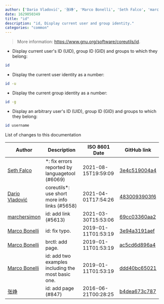 ```yaml
---
author: ['Dario Vladović', '张峥', 'Marco Bonelli', 'Seth Falco', 'marchersimon']
date: 1629050349
title: "id"
description: "id, Display current user and group identity."
categories: "common"
---
```

> More information: <https://www.gnu.org/software/coreutils/id>.

- Display current user's ID (UID), group ID (GID) and groups to which they belong:

```bash
id
```

- Display the current user identity as a number:

```bash
id -u
```

- Display the current group identity as a number:

```bash
id -g
```

- Display an arbitrary user's ID (UID), group ID (GID) and groups to which they belong:

```bash
id username
```
List of changes to this documentation


Author | Description | ISO 8601 Date | GitHub link
------|-----|-----|-----
[Seth Falco](mailto:seth@falco.fun) | *: fix errors reported by languagetool (#6069) | 2021-08-15T19:59:09 | [3e4c519004a4](https://github.com/tldr-pages/tldr/commit/3e4c519004a471c861cdc609fd7239ee3355671c)
[Dario Vladović](mailto:d.vladimyr@gmail.com) | coreutils*: use short more info links (#5658) | 2021-04-01T17:54:26 | [4830093903f6](https://github.com/tldr-pages/tldr/commit/4830093903f66ccf3ebbc2ecf477286e45edac59)
[marchersimon](mailto:50295997+marchersimon@users.noreply.github.com) | id: add link (#5613) | 2021-03-30T15:53:06 | [69cc03360aa2](https://github.com/tldr-pages/tldr/commit/69cc03360aa2799bcc9d4f63fd686aa3a9eca9e3)
[Marco Bonelli](mailto:mb5.marcob@gmail.com) | id: fix typo. | 2019-01-11T01:53:19 | [3e94a3191aef](https://github.com/tldr-pages/tldr/commit/3e94a3191aef063cbd35b663db6322a11cc66010)
[Marco Bonelli](mailto:mb5.marcob@gmail.com) | brctl: add page. | 2019-01-11T01:53:19 | [ac5cd6d896a4](https://github.com/tldr-pages/tldr/commit/ac5cd6d896a449f8ea6144c932d610781e373877)
[Marco Bonelli](mailto:mb5.marcob@gmail.com) | id: add two examples including the most basic one. | 2019-01-11T01:53:19 | [ddd40bc65021](https://github.com/tldr-pages/tldr/commit/ddd40bc65021df744baa623e30bef3234022de0a)
[张峥](mailto:18601254750@163.com) | id: add page (#847) | 2016-06-21T00:28:25 | [b4dea673c787](https://github.com/tldr-pages/tldr/commit/b4dea673c787e821756f3b99d828b004418a2187)

